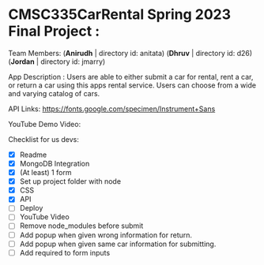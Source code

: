 # CMSC335CarRental Spring 2023 Final Project : 

Team Members:
(**Anirudh**  | directory id: anitata)
(**Dhruv**    | directory id: d26)
(**Jordan**   | directory id: jmarry)

App Description :
Users are able to either submit a car for rental, rent a car, or return a car using 
this apps rental service. Users can choose from a wide and varying catalog of cars.

API Links:
https://fonts.google.com/specimen/Instrument+Sans

YouTube Demo Video:

Checklist for us devs:
- [x] Readme
- [x] MongoDB Integration
- [x] (At least) 1 form
- [x] Set up project folder with node 
- [x] CSS
- [x] API
- [ ] Deploy
- [ ] YouTube Video
- [ ] Remove node_modules before submit
- [ ] Add popup when given wrong information for return.
- [ ] Add popup when given same car information for submitting.
- [ ] Add required to form inputs
